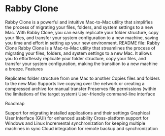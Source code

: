 # Rabby Clone
Rabby Clone is a powerful and intuitive Mac-to-Mac utility that simplifies the process of migrating your files, folders, and system settings to a new Mac. With Rabby Clone, you can easily replicate your folder structure, copy your files, and transfer your system configuration to a new machine, saving you time and effort in setting up your new environment.
README file:
Rabby Clone
Rabby Clone is a Mac-to-Mac utility that streamlines the process of migrating your files, folders, and system settings to a new Mac. It allows you to effortlessly replicate your folder structure, copy your files, and transfer your system configuration, making the transition to a new machine a breeze.
Features

Replicates folder structure from one Mac to another
Copies files and folders to the new Mac
Supports live copying over the network or creating a compressed archive for manual transfer
Preserves file permissions (within the limitations of the target system)
User-friendly command-line interface

Roadmap

 Support for migrating installed applications and their settings
 Graphical User Interface (GUI) for enhanced usability
 Cross-platform support for Windows and Linux
 Incremental synchronization for keeping multiple machines in sync
 Cloud integration for remote backup and synchronization
